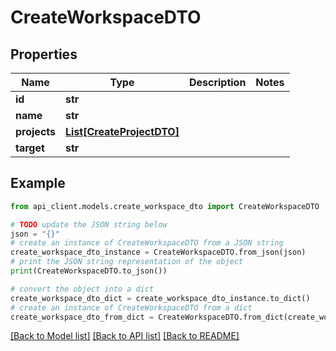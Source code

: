 # CreateWorkspaceDTO


## Properties

Name | Type | Description | Notes
------------ | ------------- | ------------- | -------------
**id** | **str** |  | 
**name** | **str** |  | 
**projects** | [**List[CreateProjectDTO]**](CreateProjectDTO.md) |  | 
**target** | **str** |  | 

## Example

```python
from api_client.models.create_workspace_dto import CreateWorkspaceDTO

# TODO update the JSON string below
json = "{}"
# create an instance of CreateWorkspaceDTO from a JSON string
create_workspace_dto_instance = CreateWorkspaceDTO.from_json(json)
# print the JSON string representation of the object
print(CreateWorkspaceDTO.to_json())

# convert the object into a dict
create_workspace_dto_dict = create_workspace_dto_instance.to_dict()
# create an instance of CreateWorkspaceDTO from a dict
create_workspace_dto_from_dict = CreateWorkspaceDTO.from_dict(create_workspace_dto_dict)
```
[[Back to Model list]](../README.md#documentation-for-models) [[Back to API list]](../README.md#documentation-for-api-endpoints) [[Back to README]](../README.md)


